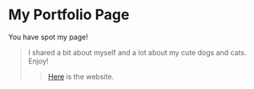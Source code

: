 # My Portfolio Page
You have spot my page!
>I shared a bit about myself and a lot about my cute dogs and cats. Enjoy!
>>[Here](https://fionvven.github.io/Chenxu-s-Page/) is the website.
